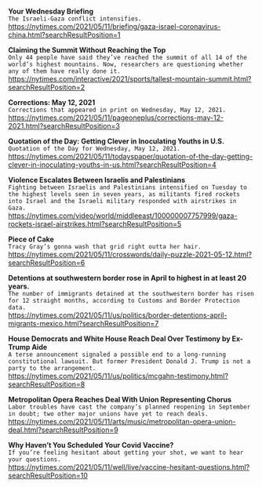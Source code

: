 **Your Wednesday Briefing**\
`The Israeli-Gaza conflict intensifies.`\
https://nytimes.com/2021/05/11/briefing/gaza-israel-coronavirus-china.html?searchResultPosition=1

**Claiming the Summit Without Reaching the Top**\
`Only 44 people have said they’ve reached the summit of all 14 of the world’s highest mountains. Now, researchers are questioning whether any of them have really done it.`\
https://nytimes.com/interactive/2021/sports/tallest-mountain-summit.html?searchResultPosition=2

**Corrections: May 12, 2021**\
`Corrections that appeared in print on Wednesday, May 12, 2021.`\
https://nytimes.com/2021/05/11/pageoneplus/corrections-may-12-2021.html?searchResultPosition=3

**Quotation of the Day: Getting Clever in Inoculating Youths in U.S.**\
`Quotation of the Day for Wednesday, May 12, 2021.`\
https://nytimes.com/2021/05/11/todayspaper/quotation-of-the-day-getting-clever-in-inoculating-youths-in-us.html?searchResultPosition=4

**Violence Escalates Between Israelis and Palestinians**\
`Fighting between Israelis and Palestinians intensified on Tuesday to the highest levels seen in seven years, as militants fired rockets into Israel and the Israeli military responded with airstrikes in Gaza.`\
https://nytimes.com/video/world/middleeast/100000007757999/gaza-rockets-israel-airstrikes.html?searchResultPosition=5

**Piece of Cake**\
`Tracy Gray’s gonna wash that grid right outta her hair.`\
https://nytimes.com/2021/05/11/crosswords/daily-puzzle-2021-05-12.html?searchResultPosition=6

**Detentions at southwestern border rose in April to highest in at least 20 years.**\
`The number of immigrants detained at the southwestern border has risen for 12 straight months, according to Customs and Border Protection data.`\
https://nytimes.com/2021/05/11/us/politics/border-detentions-april-migrants-mexico.html?searchResultPosition=7

**House Democrats and White House Reach Deal Over Testimony by Ex-Trump Aide**\
`A terse announcement signaled a possible end to a long-running constitutional lawsuit. But former President Donald J. Trump is not a party to the arrangement.`\
https://nytimes.com/2021/05/11/us/politics/mcgahn-testimony.html?searchResultPosition=8

**Metropolitan Opera Reaches Deal With Union Representing Chorus**\
`Labor troubles have cast the company’s planned reopening in September in doubt; two other major unions have yet to reach deals.`\
https://nytimes.com/2021/05/11/arts/music/metropolitan-opera-union-deal.html?searchResultPosition=9

**Why Haven’t You Scheduled Your Covid Vaccine?**\
`If you’re feeling hesitant about getting your shot, we want to hear your questions.`\
https://nytimes.com/2021/05/11/well/live/vaccine-hesitant-questions.html?searchResultPosition=10

